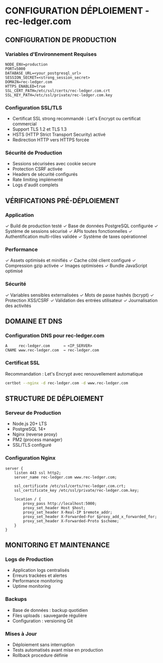 # CONFIGURATION DÉPLOIEMENT - rec-ledger.com

## CONFIGURATION DE PRODUCTION

### Variables d'Environnement Requises
```env
NODE_ENV=production
PORT=5000
DATABASE_URL=<your_postgresql_url>
SESSION_SECRET=<strong_session_secret>
DOMAIN=rec-ledger.com
HTTPS_ENABLED=true
SSL_CERT_PATH=/etc/ssl/certs/rec-ledger.com.crt
SSL_KEY_PATH=/etc/ssl/private/rec-ledger.com.key
```

### Configuration SSL/TLS
- Certificat SSL strong recommandé : Let's Encrypt ou certificat commercial
- Support TLS 1.2 et TLS 1.3
- HSTS (HTTP Strict Transport Security) activé
- Redirection HTTP vers HTTPS forcée

### Sécurité de Production
- Sessions sécurisées avec cookie secure
- Protection CSRF activée
- Headers de sécurité configurés
- Rate limiting implémenté
- Logs d'audit complets

## VÉRIFICATIONS PRÉ-DÉPLOIEMENT

### Application
✓ Build de production testé
✓ Base de données PostgreSQL configurée
✓ Système de sessions sécurisé
✓ APIs toutes fonctionnelles
✓ Authentification multi-rôles validée
✓ Système de taxes opérationnel

### Performance
✓ Assets optimisés et minifiés
✓ Cache côté client configuré
✓ Compression gzip activée
✓ Images optimisées
✓ Bundle JavaScript optimisé

### Sécurité
✓ Variables sensibles externalisées
✓ Mots de passe hashés (bcrypt)
✓ Protection XSS/CSRF
✓ Validation des entrées utilisateur
✓ Journalisation des activités

## DOMAINE ET DNS

### Configuration DNS pour rec-ledger.com
```
A     rec-ledger.com      → <IP_SERVER>
CNAME www.rec-ledger.com  → rec-ledger.com
```

### Certificat SSL
Recommandation : Let's Encrypt avec renouvellement automatique
```bash
certbot --nginx -d rec-ledger.com -d www.rec-ledger.com
```

## STRUCTURE DE DÉPLOIEMENT

### Serveur de Production
- Node.js 20+ LTS
- PostgreSQL 14+
- Nginx (reverse proxy)
- PM2 (process manager)
- SSL/TLS configuré

### Configuration Nginx
```nginx
server {
    listen 443 ssl http2;
    server_name rec-ledger.com www.rec-ledger.com;
    
    ssl_certificate /etc/ssl/certs/rec-ledger.com.crt;
    ssl_certificate_key /etc/ssl/private/rec-ledger.com.key;
    
    location / {
        proxy_pass http://localhost:5000;
        proxy_set_header Host $host;
        proxy_set_header X-Real-IP $remote_addr;
        proxy_set_header X-Forwarded-For $proxy_add_x_forwarded_for;
        proxy_set_header X-Forwarded-Proto $scheme;
    }
}
```

## MONITORING ET MAINTENANCE

### Logs de Production
- Application logs centralisés
- Erreurs trackées et alertes
- Performance monitoring
- Uptime monitoring

### Backups
- Base de données : backup quotidien
- Files uploads : sauvegarde régulière
- Configuration : versioning Git

### Mises à Jour
- Déploiement sans interruption
- Tests automatisés avant mise en production
- Rollback procedure définie